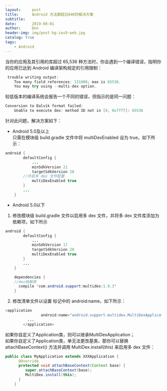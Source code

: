 ```yaml
---
layout:     post
title:      Android 方法数超过64K的解决方案
subtitle:   
date:       2019-08-01
author:     Don
header-img: img/post-bg-ios9-web.jpg
catalog: true
tags:
    - Android
---
```


当你的应用及其引用的库超过 65,536 种方法时，你会遇到一个编译错误，指明你的应用已达到 Android 编译架构规定的引用限制：  
```java
 trouble writing output:
    Too many field references: 131000; max is 65536.
    You may try using --multi-dex option.
```

较低版本的编译系统会报告一个不同的错误，但指示的是同一问题：  
```java
Conversion to Dalvik format failed:
    Unable to execute dex: method ID not in [0, 0xffff]: 65536
```

针对此问题，解决方案如下：  

- Android 5.0及以上  
只需在模块级 build.gradle 文件中将 multiDexEnabled 设为 true，如下所示：

```java
android {
        defaultConfig {
            ...
            minSdkVersion 21
            targetSdkVersion 28
	    //开启多 dex 文件配置
            multiDexEnabled true 
        }
        ...
    }
```

- Android 5.0以下  
1. 修改模块级 build.gradle 文件以启用多 dex 文件，并将多 dex 文件库添加为依赖项，如下所示  

```java
android {
        defaultConfig {
            ...
            minSdkVersion 17
            targetSdkVersion 28
            multiDexEnabled true
        }
        ...
    }

    dependencies {
    //dex依赖库
      compile 'com.android.support:multidex:1.0.3'
    }
  ```

2. 修改清单文件以设置 <application> 标记中的 android:name，如下所示：  
	
```java
<application
                android:name="android.support.multidex.MultiDexApplication" >
          ...
        </application>
```

如果你自定义了Application类，则可以继承MultiDexApplication；  
如果你自定义了Application类，单无法更改基类，那你可以替换 attachBaseContext() 方法并调用 MultiDex.install(this) 来启用多 dex 文件：

```java
public class MyApplication extends XXXApplication {
      @Override
      protected void attachBaseContext(Context base) {
         super.attachBaseContext(base);
         MultiDex.install(this);
      }
    }
```



